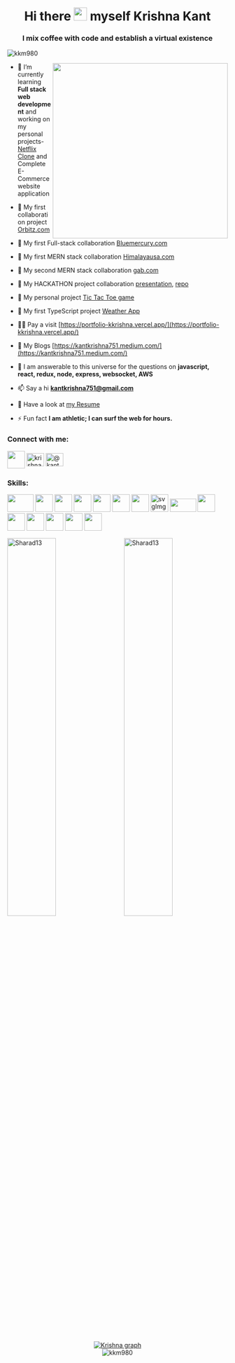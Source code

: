 <h1 align="center">Hi there <img height="30px" src="https://raw.githubusercontent.com/MartinHeinz/MartinHeinz/master/wave.gif"/> myself Krishna Kant</h1>
<h3 align="center">I mix coffee with code and establish a virtual existence</h3>

<p align="left"> <img src="https://komarev.com/ghpvc/?username=kkm980&label=Profile%20views&color=0e75b6&style=flat" alt="kkm980" /> </p>
<img alt="" src="https://miro.medium.com/max/1360/0*gqO3slLmGb4mUeje.gif" align="right" width="400px"/>

<!-- - I’m currently working on **Personal Projects** -->

- 🌱 I’m currently learning **Full stack web development** and working on my personal projects- [Netflix Clone](https://github.com/kkm980/netflix_clone) and Complete E-Commerce website application

- 👯 My first collaboration project [Orbitz.com](https://nrjrwt0.github.io/Orbitz-clone/)

- 👯 My first Full-stack collaboration [Bluemercury.com](https://drive.google.com/file/d/1qiPClPEqAAbUyTHNSMYQssOJvAdNQGsI/view)

- 🤝 My first MERN stack collaboration [Himalayausa.com](https://himalayasusa-clone-krishnakantmishra980-gmailcom.vercel.app/)

- 🤝 My second MERN stack collaboration [gab.com](https://gab-clone.netlify.app/)

- 🤝 My HACKATHON project collaboration [presentation](https://drive.google.com/file/d/1dCHoDKq28ffpE4BMLsdE4QKokkDrQtQh/view), [repo](https://github.com/kkm980/hackathon-CaptchaMart)

- 🌱 My personal project [Tic Tac Toe game](https://game-kkrishna.vercel.app/)

- 🌱 My first TypeScript project [Weather App](https://weather-app-kkrishna.vercel.app/)

- 👨‍💻 Pay a visit [https://portfolio-kkrishna.vercel.app/](https://portfolio-kkrishna.vercel.app/)

- 📝 My Blogs [https://kantkrishna751.medium.com/](https://kantkrishna751.medium.com/)

- 💬 I am answerable to this universe for the questions on **javascript, react, redux, node, express, websocket, AWS**

- 📫 Say a hi **kantkrishna751@gmail.com**

- 📄 Have a look at [my Resume](https://bit.ly/3lRKTJY)

- ⚡ Fun fact **I am athletic; I can surf the web for hours.**

<!-- ### Blogs posts -->
<!-- BLOG-POST-LIST:START -->
<!-- BLOG-POST-LIST:END -->

<h3 align="left">Connect with me:</h3>
<p align="left">
  <a href="mailto:kantkrishna751@gmail.com?subject=Let us connect for future projects" target="_blank"><img align="center" width="40" height="40" src="https://img.icons8.com/color/48/000000/apple-mail.png"/></a>
<a href="https://linkedin.com/in/krishna980" target="_blank"><img align="center" src="https://raw.githubusercontent.com/rahuldkjain/github-profile-readme-generator/master/src/images/icons/Social/linked-in-alt.svg" alt="krishna980" height="30" width="40" /></a>
<a href="https://medium.com/@kantkrishna751" target="_blank"><img align="center" src="https://raw.githubusercontent.com/rahuldkjain/github-profile-readme-generator/master/src/images/icons/Social/medium.svg" alt="@kantkrishna751" height="30" width="40" /></a>
</p>

<h3 align="left">Skills:</h3>
<p align="left">
  <img height="40px" width="60px" src="https://3ulsmb4eg8vz37c0vz2si64j-wpengine.netdna-ssl.com/wp-content/uploads/2019/05/react-native-UX-design.gif" alt=""/> 
  <img height="40px" width="40px" src="https://img.icons8.com/color/50/000000/redux.png"/>
  <img height="40px" width="40px" src="https://img.icons8.com/color/48/000000/javascript--v2.png"/>
  <img height="40px" width="40px" src="https://img.icons8.com/color/48/000000/bootstrap.png"/>
  <img height="40px" width="40px" src="https://img.icons8.com/color/48/000000/css3.png"/>
  <img height="40px" width="40px" src="https://img.icons8.com/nolan/64/html-5.png"/>
  <img height="40px" width="40px" src="https://img.icons8.com/color/48/000000/typescript.png"/>
  <img alt="svgImg" width="40px" height="40px" src="https://yt3.ggpht.com/ytc/AKedOLQP0vNXjkoKrCAYvWyOm9vEhDuBNytjbpEYi1ugD7w=s900-c-k-c0x00ffffff-no-rj"/>
  <img  width="60px" height="30px" src="https://encrypted-tbn0.gstatic.com/images?q=tbn:ANd9GcSo7ggOCcZM5Ny9ANmlSZIAllsn8disPTZ6mQ&usqp=CAU"/>
  <img height="40px" width="40px" src="https://img.icons8.com/color/48/000000/mongodb.png"/>
  <img height="40px" width="40px" src="https://pluralsight2.imgix.net/paths/images/nodejs-45adbe594d.png"/>
  <img height="40px" width="40px" src="https://cdn.jsdelivr.net/gh/devicons/devicon/icons/express/express-original.svg"/>
  <img height="40px" width="40px" src="https://cdn-icons-png.flaticon.com/512/4901/4901640.png"/>
  <img height="40px" width="40px" src="https://img.icons8.com/color/48/000000/npm.png"/>
  <img height="40px" width="40px" src="https://img.icons8.com/color/48/000000/git.png"/>
</p>

<!-- <p><img align="left" src="https://github-readme-stats.vercel.app/api/top-langs?username=kkm980&show_icons=true&locale=en&layout=compact" alt="kkm980" /></p>

<p>&nbsp;<img align="center" src="https://github-readme-stats.vercel.app/api?username=kkm980&show_icons=true&locale=en" alt="kkm980" /></p>

<p><img align="left" src="https://github-readme-streak-stats.herokuapp.com/?user=kkm980&" alt="kkm980" /></p> -->


<div align="left">
  <p>
    <img align="left" src="https://github-readme-stats.vercel.app/api?username=kkm980&theme=synthwave" alt="Sharad13" width="47%" />
    <img align="right" src="https://github-readme-streak-stats.herokuapp.com/?user=kkm980&theme=synthwave" alt="Sharad13" width="47%" />
  </p>
</div>
<div align="center">
<a href="https://github.com/kkm980/github-readme-activity-graph"><img alt="Krishna graph" src="https://activity-graph.herokuapp.com/graph?username=kkm980&bg_color=1F222E&color=F8D866&line=F85D7F&point=FFFFFF&hide_border=true" /></a>
</div>
<div align="center">
   <img align="center"src="https://github-readme-stats.vercel.app/api/top-langs?username=kkm980&theme=synthwave" alt="kkm980" />
</div>

